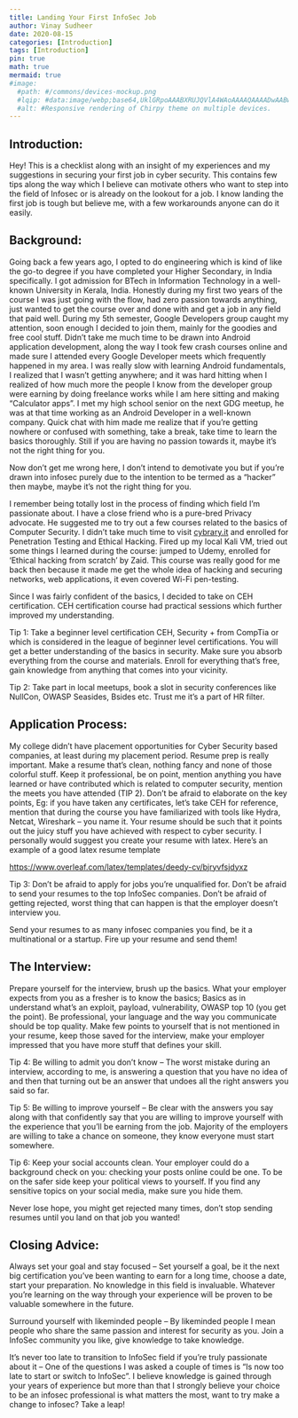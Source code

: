 ```yaml
---
title: Landing Your First InfoSec Job
author: Vinay Sudheer
date: 2020-08-15
categories: [Introduction]
tags: [Introduction]
pin: true
math: true
mermaid: true
#image:
  #path: #/commons/devices-mockup.png
  #lqip: #data:image/webp;base64,UklGRpoAAABXRUJQVlA4WAoAAAAQAAAADwAABwAAQUxQSDIAAAARL0AmbZurmr57yyIiqE8oiG0bejIYEQTgqiDA9vqnsUSI6H+oAERp2HZ65qP/VIAWAFZQOCBCAAAA8AEAnQEqEAAIAAVAfCWkAALp8sF8rgRgAP7o9FDvMCkMde9PK7euH5M1m6VWoDXf2FkP3BqV0ZYbO6NA/VFIAAAA
  #alt: #Responsive rendering of Chirpy theme on multiple devices.
---
```


## Introduction:

Hey! This is a checklist along with an insight of my experiences and my suggestions in securing your first job in cyber security. This contains few tips along the way which I believe can motivate others who want to step into the field of Infosec or is already on the lookout for a job. I know landing the first job is tough but believe me, with a few workarounds anyone can do it easily.

## Background:

Going back a few years ago, I opted to do engineering which is kind of like the go-to degree if you have completed your Higher Secondary, in India specifically. I got admission for BTech in Information Technology in a well-known University in Kerala, India. Honestly during my first two years of the course I was just going with the flow, had zero passion towards anything, just wanted to get the course over and done with and get a job in any field that paid well. During my 5th semester, Google Developers group caught my attention, soon enough I decided to join them, mainly for the goodies and free cool stuff. Didn’t take me much time to be drawn into Android application development, along the way I took few crash courses online and made sure I attended every Google Developer meets which frequently happened in my area. I was really slow with learning Android fundamentals, I realized that I wasn’t getting anywhere; and it was hard hitting when I realized of how much more the people I know from the developer group were earning by doing freelance works while I am here sitting and making “Calculator apps”. I met my high school senior on the next GDG meetup, he was at that time working as an Android Developer in a well-known company. Quick chat with him made me realize that if you’re getting nowhere or confused with something, take a break, take time to learn the basics thoroughly. Still if you are having no passion towards it, maybe it’s not the right thing for you.

Now don’t get me wrong here, I don’t intend to demotivate you but if you’re drawn into infosec purely due to the intention to be termed as a “hacker” then maybe, maybe it’s not the right thing for you.

I remember being totally lost in the process of finding which field I’m passionate about. I have a close friend who is a pure-bred Privacy advocate. He suggested me to try out a few courses related to the basics of Computer Security. I didn’t take much time to visit [cybrary.it](https://www.cybrary.it/) and enrolled for Penetration Testing and Ethical Hacking. Fired up my local Kali VM, tried out some things I learned during the course: jumped to Udemy, enrolled for ‘Ethical hacking from scratch’ by Zaid. This course was really good for me back then because it made me get the whole idea of hacking and securing networks, web applications, it even covered Wi-Fi pen-testing.

Since I was fairly confident of the basics, I decided to take on CEH certification. CEH certification course had practical sessions which further improved my understanding.

Tip 1: Take a beginner level certification CEH, Security + from CompTia or which is considered in the league of beginner level certifications. You will get a better understanding of the basics in security. Make sure you absorb everything from the course and materials. Enroll for everything that’s free, gain knowledge from anything that comes into your vicinity.

Tip 2: Take part in local meetups, book a slot in security conferences like NullCon, OWASP Seasides, Bsides etc. Trust me it’s a part of HR filter.

## Application Process:

My college didn’t have placement opportunities for Cyber Security based companies, at least during my placement period. Resume prep is really important. Make a resume that’s clean, nothing fancy and none of those colorful stuff. Keep it professional, be on point, mention anything you have learned or have contributed which is related to computer security, mention the meets you have attended (TIP 2). Don’t be afraid to elaborate on the key points, Eg: if you have taken any certificates, let’s take CEH for reference, mention that during the course you have familiarized with tools like Hydra, Netcat, Wireshark – you name it. Your resume should be such that it points out the juicy stuff you have achieved with respect to cyber security. I personally would suggest you create your resume with latex. Here’s an example of a good latex resume template

https://www.overleaf.com/latex/templates/deedy-cv/bjryvfsjdyxz

Tip 3: Don’t be afraid to apply for jobs you’re unqualified for. Don’t be afraid to send your resumes to the top InfoSec companies. Don’t be afraid of getting rejected, worst thing that can happen is that the employer doesn’t interview you.

Send your resumes to as many infosec companies you find, be it a multinational or a startup. Fire up your resume and send them!

## The Interview:

Prepare yourself for the interview, brush up the basics. What your employer expects from you as a fresher is to know the basics; Basics as in understand what’s an exploit, payload, vulnerability, OWASP top 10 (you get the point). Be professional, your language and the way you communicate should be top quality. Make few points to yourself that is not mentioned in your resume, keep those saved for the interview, make your employer impressed that you have more stuff that defines your skill.

Tip 4: Be willing to admit you don’t know – The worst mistake during an interview, according to me, is answering a question that you have no idea of and then that turning out be an answer that undoes all the right answers you said so far.

Tip 5: Be willing to improve yourself – Be clear with the answers you say along with that confidently say that you are willing to improve yourself with the experience that you’ll be earning from the job. Majority of the employers are willing to take a chance on someone, they know everyone must start somewhere.

Tip 6: Keep your social accounts clean. Your employer could do a background check on you: checking your posts online could be one. To be on the safer side keep your political views to yourself. If you find any sensitive topics on your social media, make sure you hide them.

Never lose hope, you might get rejected many times, don’t stop sending resumes until you land on that job you wanted!

## Closing Advice:

Always set your goal and stay focused – Set yourself a goal, be it the next big certification you’ve been wanting to earn for a long time, choose a date, start your preparation. No knowledge in this field is invaluable. Whatever you’re learning on the way through your experience will be proven to be valuable somewhere in the future.

Surround yourself with likeminded people – By likeminded people I mean people who share the same passion and interest for security as you. Join a InfoSec community you like, give knowledge to take knowledge.

It’s never too late to transition to InfoSec field if you’re truly passionate about it – One of the questions I was asked a couple of times is “Is now too late to start or switch to InfoSec”. I believe knowledge is gained through your years of experience but more than that I strongly believe your choice to be an infosec professional is what matters the most, want to try make a change to infosec? Take a leap!
